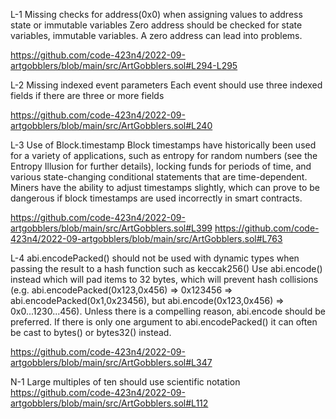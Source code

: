 L-1 Missing checks for address(0x0) when assigning values to address state or immutable variables
Zero address should be checked for state variables, immutable variables. A zero address can lead into problems.

https://github.com/code-423n4/2022-09-artgobblers/blob/main/src/ArtGobblers.sol#L294-L295

L-2 Missing indexed event parameters
Each event should use three indexed fields if there are three or more fields

https://github.com/code-423n4/2022-09-artgobblers/blob/main/src/ArtGobblers.sol#L240

L-3 Use of Block.timestamp
Block timestamps have historically been used for a variety of applications, such as entropy for random numbers (see the Entropy Illusion for further details), locking funds for periods of time, and various state-changing conditional statements that are time-dependent. Miners have the ability to adjust timestamps slightly, which can prove to be dangerous if block timestamps are used incorrectly in smart contracts.

https://github.com/code-423n4/2022-09-artgobblers/blob/main/src/ArtGobblers.sol#L399
https://github.com/code-423n4/2022-09-artgobblers/blob/main/src/ArtGobblers.sol#L763

L-4 abi.encodePacked() should not be used with dynamic types when passing the result to a hash function such as keccak256()
Use abi.encode() instead which will pad items to 32 bytes, which will prevent hash collisions (e.g. abi.encodePacked(0x123,0x456) => 0x123456 => abi.encodePacked(0x1,0x23456), but abi.encode(0x123,0x456) => 0x0...1230...456). Unless there is a compelling reason, abi.encode should be preferred. If there is only one argument to abi.encodePacked() it can often be cast to bytes() or bytes32() instead.

https://github.com/code-423n4/2022-09-artgobblers/blob/main/src/ArtGobblers.sol#L347

N-1 Large multiples of ten should use scientific notation
https://github.com/code-423n4/2022-09-artgobblers/blob/main/src/ArtGobblers.sol#L112
